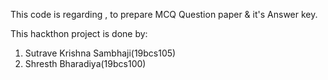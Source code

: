 This code is regarding , to prepare MCQ Question paper & it's Answer key.

This hackthon project is done by:
 
 1. Sutrave Krishna Sambhaji(19bcs105)
 2. Shresth Bharadiya(19bcs100)
